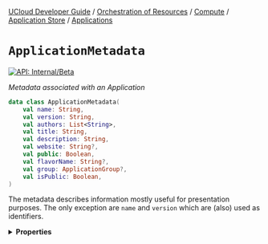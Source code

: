 [UCloud Developer Guide](/docs/developer-guide/README.md) / [Orchestration of Resources](/docs/developer-guide/orchestration/README.md) / [Compute](/docs/developer-guide/orchestration/compute/README.md) / [Application Store](/docs/developer-guide/orchestration/compute/appstore/README.md) / [Applications](/docs/developer-guide/orchestration/compute/appstore/apps.md)

# `ApplicationMetadata`


[![API: Internal/Beta](https://img.shields.io/static/v1?label=API&message=Internal/Beta&color=red&style=flat-square)](/docs/developer-guide/core/api-conventions.md)


_Metadata associated with an Application_

```kotlin
data class ApplicationMetadata(
    val name: String,
    val version: String,
    val authors: List<String>,
    val title: String,
    val description: String,
    val website: String?,
    val public: Boolean,
    val flavorName: String?,
    val group: ApplicationGroup?,
    val isPublic: Boolean,
)
```
The metadata describes information mostly useful for presentation purposes. The only exception are `name` and
`version` which are (also) used as identifiers.

<details>
<summary>
<b>Properties</b>
</summary>

<details>
<summary>
<code>name</code>: <code><code><a href='https://kotlinlang.org/api/latest/jvm/stdlib/kotlin/-string/'>String</a></code></code> A stable identifier for this Application's name
</summary>





</details>

<details>
<summary>
<code>version</code>: <code><code><a href='https://kotlinlang.org/api/latest/jvm/stdlib/kotlin/-string/'>String</a></code></code> A stable identifier for this Application's version
</summary>





</details>

<details>
<summary>
<code>authors</code>: <code><code><a href='https://kotlinlang.org/api/latest/jvm/stdlib/kotlin.collections/-list/'>List</a>&lt;<a href='https://kotlinlang.org/api/latest/jvm/stdlib/kotlin/-string/'>String</a>&gt;</code></code> A list of authors
</summary>





</details>

<details>
<summary>
<code>title</code>: <code><code><a href='https://kotlinlang.org/api/latest/jvm/stdlib/kotlin/-string/'>String</a></code></code> A (non-stable) title for this Application, used for presentation
</summary>





</details>

<details>
<summary>
<code>description</code>: <code><code><a href='https://kotlinlang.org/api/latest/jvm/stdlib/kotlin/-string/'>String</a></code></code> A markdown document describing this Application
</summary>





</details>

<details>
<summary>
<code>website</code>: <code><code><a href='https://kotlinlang.org/api/latest/jvm/stdlib/kotlin/-string/'>String</a>?</code></code> An absolute URL which points to further information about the Application
</summary>





</details>

<details>
<summary>
<code>public</code>: <code><code><a href='https://kotlinlang.org/api/latest/jvm/stdlib/kotlin/-boolean/'>Boolean</a></code></code> A flag which describes if this Application is publicly accessible
</summary>





</details>

<details>
<summary>
<code>flavorName</code>: <code><code><a href='https://kotlinlang.org/api/latest/jvm/stdlib/kotlin/-string/'>String</a>?</code></code> Name of the Application within the ApplicationGroup. If not defined, the title will be used.
</summary>





</details>

<details>
<summary>
<code>group</code>: <code><code><a href='#applicationgroup'>ApplicationGroup</a>?</code></code> The ApplicationGroup of the Application
</summary>





</details>

<details>
<summary>
<code>isPublic</code>: <code><code><a href='https://kotlinlang.org/api/latest/jvm/stdlib/kotlin/-boolean/'>Boolean</a></code></code>
</summary>

[![Deprecated: Yes](https://img.shields.io/static/v1?label=Deprecated&message=Yes&color=red&style=flat-square)](/docs/developer-guide/core/api-conventions.md)



</details>



</details>


